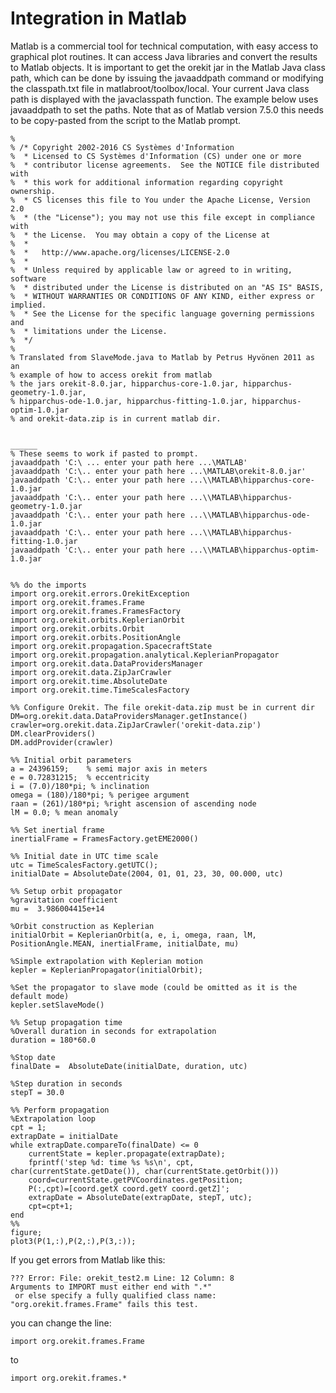 <!--- Copyright 2002-2016 CS Systèmes d'Information
  Licensed under the Apache License, Version 2.0 (the "License");
  you may not use this file except in compliance with the License.
  You may obtain a copy of the License at

    http://www.apache.org/licenses/LICENSE-2.0

  Unless required by applicable law or agreed to in writing, software
  distributed under the License is distributed on an "AS IS" BASIS,
  WITHOUT WARRANTIES OR CONDITIONS OF ANY KIND, either express or implied.
  See the License for the specific language governing permissions and
  limitations under the License.
-->

# Integration in Matlab

Matlab is a commercial tool for technical computation, with easy access to graphical
plot routines. It can access Java libraries and convert the results to Matlab objects.
It is important to get the orekit jar in the Matlab Java class path, which can be done
by issuing the javaaddpath command or modifying the classpath.txt file in matlabroot/toolbox/local.
Your current Java class path is displayed with the javaclasspath function. The example below uses
javaaddpath to set the paths. Note that as of Matlab version 7.5.0 this needs to be copy-pasted
from the script to the Matlab prompt.

    %
    % /* Copyright 2002-2016 CS Systèmes d'Information
    %  * Licensed to CS Systèmes d'Information (CS) under one or more
    %  * contributor license agreements.  See the NOTICE file distributed with
    %  * this work for additional information regarding copyright ownership.
    %  * CS licenses this file to You under the Apache License, Version 2.0
    %  * (the "License"); you may not use this file except in compliance with
    %  * the License.  You may obtain a copy of the License at
    %  *
    %  *   http://www.apache.org/licenses/LICENSE-2.0
    %  *
    %  * Unless required by applicable law or agreed to in writing, software
    %  * distributed under the License is distributed on an "AS IS" BASIS,
    %  * WITHOUT WARRANTIES OR CONDITIONS OF ANY KIND, either express or implied.
    %  * See the License for the specific language governing permissions and
    %  * limitations under the License.
    %  */
    %
    % Translated from SlaveMode.java to Matlab by Petrus Hyvönen 2011 as an
    % example of how to access orekit from matlab
    % the jars orekit-8.0.jar, hipparchus-core-1.0.jar, hipparchus-geometry-1.0.jar,
    % hipparchus-ode-1.0.jar, hipparchus-fitting-1.0.jar, hipparchus-optim-1.0.jar
    % and orekit-data.zip is in current matlab dir.


    ______
    % These seems to work if pasted to prompt.
    javaaddpath 'C:\ ... enter your path here ...\MATLAB'
    javaaddpath 'C:\.. enter your path here ...\MATLAB\orekit-8.0.jar'
    javaaddpath 'C:\.. enter your path here ...\\MATLAB\hipparchus-core-1.0.jar
    javaaddpath 'C:\.. enter your path here ...\\MATLAB\hipparchus-geometry-1.0.jar
    javaaddpath 'C:\.. enter your path here ...\\MATLAB\hipparchus-ode-1.0.jar
    javaaddpath 'C:\.. enter your path here ...\\MATLAB\hipparchus-fitting-1.0.jar
    javaaddpath 'C:\.. enter your path here ...\\MATLAB\hipparchus-optim-1.0.jar


    %% do the imports
    import org.orekit.errors.OrekitException
    import org.orekit.frames.Frame
    import org.orekit.frames.FramesFactory
    import org.orekit.orbits.KeplerianOrbit
    import org.orekit.orbits.Orbit
    import org.orekit.orbits.PositionAngle
    import org.orekit.propagation.SpacecraftState
    import org.orekit.propagation.analytical.KeplerianPropagator
    import org.orekit.data.DataProvidersManager
    import org.orekit.data.ZipJarCrawler
    import org.orekit.time.AbsoluteDate
    import org.orekit.time.TimeScalesFactory

    %% Configure Orekit. The file orekit-data.zip must be in current dir
    DM=org.orekit.data.DataProvidersManager.getInstance()
    crawler=org.orekit.data.ZipJarCrawler('orekit-data.zip')
    DM.clearProviders()
    DM.addProvider(crawler)

    %% Initial orbit parameters
    a = 24396159;    % semi major axis in meters
    e = 0.72831215;  % eccentricity
    i = (7.0)/180*pi; % inclination
    omega = (180)/180*pi; % perigee argument
    raan = (261)/180*pi; %right ascension of ascending node
    lM = 0.0; % mean anomaly

    %% Set inertial frame
    inertialFrame = FramesFactory.getEME2000()

    %% Initial date in UTC time scale
    utc = TimeScalesFactory.getUTC();
    initialDate = AbsoluteDate(2004, 01, 01, 23, 30, 00.000, utc)

    %% Setup orbit propagator
    %gravitation coefficient
    mu =  3.986004415e+14

    %Orbit construction as Keplerian
    initialOrbit = KeplerianOrbit(a, e, i, omega, raan, lM, PositionAngle.MEAN, inertialFrame, initialDate, mu)

    %Simple extrapolation with Keplerian motion
    kepler = KeplerianPropagator(initialOrbit);

    %Set the propagator to slave mode (could be omitted as it is the default mode)
    kepler.setSlaveMode()

    %% Setup propagation time
    %Overall duration in seconds for extrapolation
    duration = 180*60.0

    %Stop date
    finalDate =  AbsoluteDate(initialDate, duration, utc)

    %Step duration in seconds
    stepT = 30.0

    %% Perform propagation
    %Extrapolation loop
    cpt = 1;
    extrapDate = initialDate
    while extrapDate.compareTo(finalDate) <= 0
        currentState = kepler.propagate(extrapDate);
        fprintf('step %d: time %s %s\n', cpt, char(currentState.getDate()), char(currentState.getOrbit()))
        coord=currentState.getPVCoordinates.getPosition;
        P(:,cpt)=[coord.getX coord.getY coord.getZ]';
        extrapDate = AbsoluteDate(extrapDate, stepT, utc);
        cpt=cpt+1;
    end
    %%
    figure;
    plot3(P(1,:),P(2,:),P(3,:));

If you get errors from Matlab like this:

    ??? Error: File: orekit_test2.m Line: 12 Column: 8
    Arguments to IMPORT must either end with ".*"
     or else specify a fully qualified class name: "org.orekit.frames.Frame" fails this test.

you can change the line:

    import org.orekit.frames.Frame

to

    import org.orekit.frames.*
